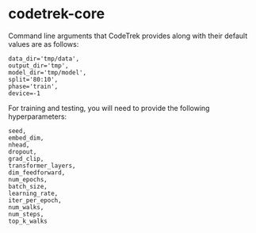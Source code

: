 # codetrek-core

Command line arguments that CodeTrek provides along with their default values are as follows:
```
data_dir='tmp/data',
output_dir='tmp',
model_dir='tmp/model',
split='80:10',
phase='train',
device=-1
```

For training and testing, you will need to provide the following hyperparameters:
```
seed,
embed_dim,
nhead,
dropout,
grad_clip,
transformer_layers,
dim_feedforward,
num_epochs,
batch_size,
learning_rate,
iter_per_epoch,
num_walks,
num_steps,
top_k_walks
```